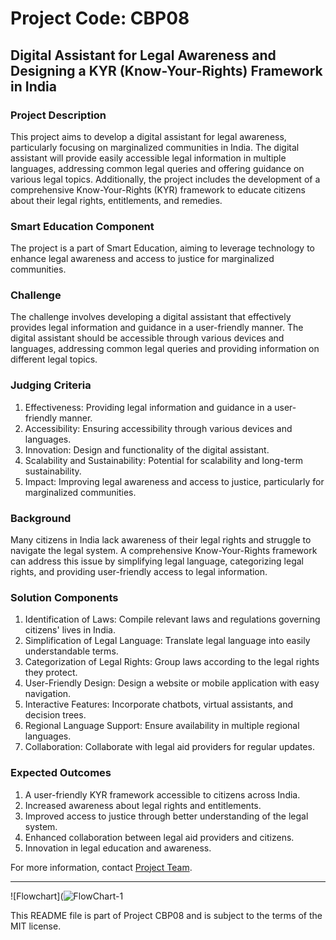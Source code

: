 # Project Code: CBP08

## Digital Assistant for Legal Awareness and Designing a KYR (Know-Your-Rights) Framework in India

### Project Description
This project aims to develop a digital assistant for legal awareness, particularly focusing on marginalized communities in India. The digital assistant will provide easily accessible legal information in multiple languages, addressing common legal queries and offering guidance on various legal topics. Additionally, the project includes the development of a comprehensive Know-Your-Rights (KYR) framework to educate citizens about their legal rights, entitlements, and remedies.

### Smart Education Component
The project is a part of Smart Education, aiming to leverage technology to enhance legal awareness and access to justice for marginalized communities.

### Challenge
The challenge involves developing a digital assistant that effectively provides legal information and guidance in a user-friendly manner. The digital assistant should be accessible through various devices and languages, addressing common legal queries and providing information on different legal topics.

### Judging Criteria
1. Effectiveness: Providing legal information and guidance in a user-friendly manner.
2. Accessibility: Ensuring accessibility through various devices and languages.
3. Innovation: Design and functionality of the digital assistant.
4. Scalability and Sustainability: Potential for scalability and long-term sustainability.
5. Impact: Improving legal awareness and access to justice, particularly for marginalized communities.

### Background
Many citizens in India lack awareness of their legal rights and struggle to navigate the legal system. A comprehensive Know-Your-Rights framework can address this issue by simplifying legal language, categorizing legal rights, and providing user-friendly access to legal information.

### Solution Components
1. Identification of Laws: Compile relevant laws and regulations governing citizens' lives in India.
2. Simplification of Legal Language: Translate legal language into easily understandable terms.
3. Categorization of Legal Rights: Group laws according to the legal rights they protect.
4. User-Friendly Design: Design a website or mobile application with easy navigation.
5. Interactive Features: Incorporate chatbots, virtual assistants, and decision trees.
6. Regional Language Support: Ensure availability in multiple regional languages.
7. Collaboration: Collaborate with legal aid providers for regular updates.

### Expected Outcomes
1. A user-friendly KYR framework accessible to citizens across India.
2. Increased awareness about legal rights and entitlements.
3. Improved access to justice through better understanding of the legal system.
4. Enhanced collaboration between legal aid providers and citizens.
5. Innovation in legal education and awareness.

For more information, contact [Project Team](mailto:projectteam@example.com).

---

![Flowchart](![FlowChart-1](https://github.com/SOUMEN-PAL/know-your-rigths/assets/112452467/f439c709-d0a4-457b-a8b9-a3a54b79b34b)


This README file is part of Project CBP08 and is subject to the terms of the MIT license.